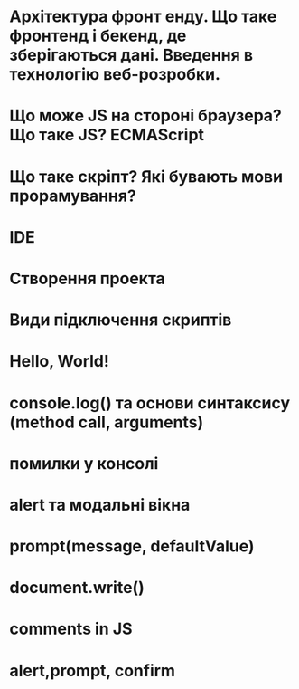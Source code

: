 # Архітектура фронт енду. Що таке фронтенд і бекенд, де зберігаються дані. Введення в технологію веб-розробки.
# Що може JS на стороні браузера? Що таке JS? ECMAScript
# Що таке скріпт? Які бувають мови прорамування?
# IDE
# Створення проекта
# Види підключення скриптів
# Hello, World!
# console.log() та основи синтаксису (method call, arguments)
# помилки у консолі
# alert та модальні вікна
# prompt(message, defaultValue)
# document.write()
# comments in JS
# alert,prompt, confirm
